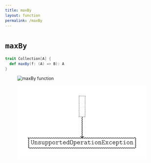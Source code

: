 ```yaml
---
title: maxBy
layout: function
permalink: /maxBy
---
```


# `maxBy`

~~~ scala
trait Collection[A] {
  def maxBy(f: (A) => B): A
}
~~~

<figure class="diagram">
  <img src="images/maxBy.1.svg" alt="maxBy function">
  <!-- <figcaption class="diagram-desc"><code>maxBy</code> uses <code>p</code> to classify elements into two groups</figcaption> -->
</figure>

<figure class="diagram">
  <img src="images/maxBy.2.svg" alt="maxBy function">
  <!-- <figcaption class="diagram-desc"><code>maxBy</code> uses <code>p</code> to classify elements into two groups</figcaption> -->
</figure>
